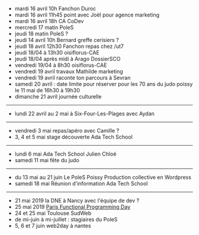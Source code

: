 - mardi 16 avril 10h Fanchon Duroc
- mardi 16 avril 11h45 point avec Joël pour agence marketing
- mardi 16 avril 18h CA CoDev
- mercredi 17 matin PoleS
- jeudi 18 matin PoleS ?
- jeudi 14 avril 10h Bernard greffe cerisiers ?
- jeudi 18 avril 12h30 Fanchon repas chez /ut7
- jeudi 18/04 à 13h30 oisiflorus-CAE
- jeudi 18/04 après midi à Arago DossierSCO
- vendredi 19/04 à 8h30 oisiflorus-CAE
- vendredi 19 avril travaux Mathilde marketing
- vendredi 19 avril raconte ton parcours à Sevran
- samedi 20 avril : date limite pour réserver pour les 70 ans du judo poissy le 11 mai de 16h30 à 19h30
- dimanche 21 avril journée culturelle
---
- lundi 22 avril au 2 mai à Six-Four-Les-Plages avec Aydan
---
- vendredi 3 mai repas/apéro avec Camille ?
- 3, 4 et 5 mai stage découverte Ada Tech School
---
- lundi 6 mai Ada Tech School Julien Chloé
- samedi 11 mai fête du judo
---
- du 13 mai au 21 juin Le PoleS Poissy  Production collective en Wordpress
- samedi 18 mai Réunion d'information Ada Tech School
---
- 21 mai 2019 la DNE à Nancy avec l'équipe de dev ?
- 25 mai 2019 [Paris Functional Programming Day](http://fpday.org/)
- 24 et 25 mai Toulouse SudWeb
- de mi-juin à mi-juillet : stagiaires du PoleS
- 5, 6 et 7 juin web2day à nantes
